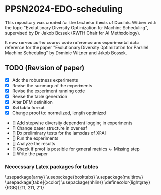 # PPSN2024-EDO-scheduling

This repository was created for the bachelor thesis of Dominic Wittner with the topic "Evolutionary Diversity Optimization for Machine Scheduling", supervised by Dr. Jakob Bossek (RWTH Chair for AI Methodology).

It now serves as the source code reference and experimental data reference for the paper "Evolutionary Diversity Optimization for Parallel Machine Scheduling" by Dominic Wittner and Jakob Bossek.

## TODO (Revision of paper)

- [X] Add the robustness experiments
- [X] Revise the summary of the experiments
- [X] Revise the experiment running code
- [X] Revise the table generation
- [X] Alter DFM definition
- [X] Set table format
- [X] Change proof to: normalized, length optimized
- [] Add stepwise diversity dependent logging in experiments
- [] Change paper structure in overleaf
- [] Do preliminary tests for the lambdas of XRAI
- [] Run the experiments
- [] Analyze the results
- [] Check if proof is possible for general metrics <- Missing step
- [] Write the paper

### Neccessary Latex packages for tables
\usepackage{array}
\usepackage{booktabs}
\usepackage{multirow}
\usepackage[table]{xcolor}
\usepackage{hhline}
\definecolor{lightgray}{RGB}{211, 211, 211}